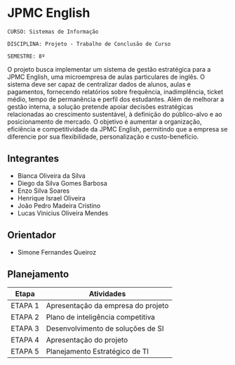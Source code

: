 # JPMC English

`CURSO: Sistemas de Informação`

`DISCIPLINA: Projeto - Trabalho de Conclusão de Curso`

`SEMESTRE: 8º`

O projeto busca implementar um sistema de gestão estratégica para a JPMC English, uma microempresa de aulas particulares de inglês. O sistema deve ser capaz de centralizar dados de alunos, aulas e pagamentos, fornecendo relatórios sobre frequência, inadimplência, ticket médio, tempo de permanência e perfil dos estudantes. Além de melhorar a gestão interna, a solução pretende apoiar decisões estratégicas relacionadas ao crescimento sustentável, à definição do público-alvo e ao posicionamento de mercado. O objetivo é aumentar a organização, eficiência e competitividade da JPMC English, permitindo que a empresa se diferencie por sua flexibilidade, personalização e custo-benefício.

## Integrantes

* Bianca Oliveira da Silva
* Diego da Silva Gomes Barbosa
* Enzo Silva Soares
* Henrique Israel Oliveira
* João Pedro Madeira Cristino
* Lucas Vinicius Oliveira Mendes


## Orientador

* Simone Fernandes Queiroz


## Planejamento

| Etapa  | Atividades                                |
|---------|--------------------------------------------|
| ETAPA 1 | Apresentação da empresa do projeto         |
| ETAPA 2 | Plano de inteligência competitiva          |
| ETAPA 3 | Desenvolvimento de soluções de SI          |
| ETAPA 4 | Apresentação do projeto                    |
| ETAPA 5 | Planejamento Estratégico de TI             |
